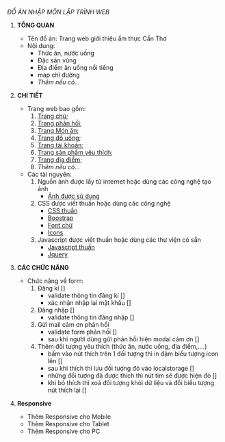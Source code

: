 _ĐỒ ÁN NHẬP MÔN LẬP TRÌNH WEB_

1. **TỔNG QUAN**

   - Tên đồ án: Trang web giới thiệu ẩm thực Cần Thơ
   - Nội dung:
     - Thức ăn, nước uống
     - Đặc sản vùng
     - Địa điểm ăn uống nổi tiếng
     - map chỉ đường
     - _Thêm nếu có..._

2. **CHI TIẾT**

   - Trang web bao gồm:
     1. [Trang chủ](./src/resources/index.html);
     2. [Trang phản hồi](./src/resources/feedback.html);
     3. [Trang Món ăn](./src/resources/foods.html);
     4. [Trang đồ uống](./src/resources/drink.html);
     5. [Trang tài khoản](./src/resources/auth.html);
     6. [Trang sản phẩm yêu thích](./src/resources/me.html);
     7. [Trang địa điểm](./src/resources/location.html);
     8. _Thêm nếu có..._
   - Các tài nguyên:
     1. Nguồn ảnh được lấy từ internet hoặc dùng các công nghệ tạo ảnh
        - [Ảnh được sử dụng](./src/img)
     2. CSS được viết thuần hoặc dùng các công nghệ
        - [CSS thuần](./src/css/)
        - [Boostrap](./vender/boostrap-5/)
        - [Font chữ](./vender/fonts)
        - [Icons](./vender/icons)
     3. Javascript được viết thuần hoặc dùng các thư viện có sẵn
        - [Javascript thuần](./src/js/)
        - [Jquery](./vender/jquery/jquery-3.7.1.js)

3. **CÁC CHỨC NĂNG**
   - Chức năng về form:
     1. Đăng kí []
        - validate thông tin đăng kí []
        - xác nhận nhập lại mật khẩu []
     2. Đăng nhập []
        - validate thông tin đăng nhập []
     3. Gửi mail cảm ơn phản hồi
        - validate form phản hồi []
        - sau khi người dùng gửi phản hồi hiện modal cảm ơn []
     4. Thêm đối tượng yêu thích (thức ăn, nước uống, địa điểm,....)
        - bấm vào nút thích trên 1 đối tượng thì in đậm biểu tượng icon lên []
        - sau khi thích thì lưu đối tượng đó vào localstorage []
        - những đối tượng đã được thích thì nút tim sẽ được hiện đỏ []
        - khi bỏ thích thì xoá đối tượng khỏi dữ liệu và đổi biểu tượng nút thích lại []
4. **Responsive**
   - Thêm Responsive cho Mobile
   - Thêm Responsive cho Tablet
   - Thêm Responsive cho PC
